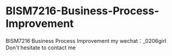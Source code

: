 # BISM7216-Business-Process-Improvement
BISM7216 Business Process Improvement my wechat：_0206girl Don't hesitate to contact me
